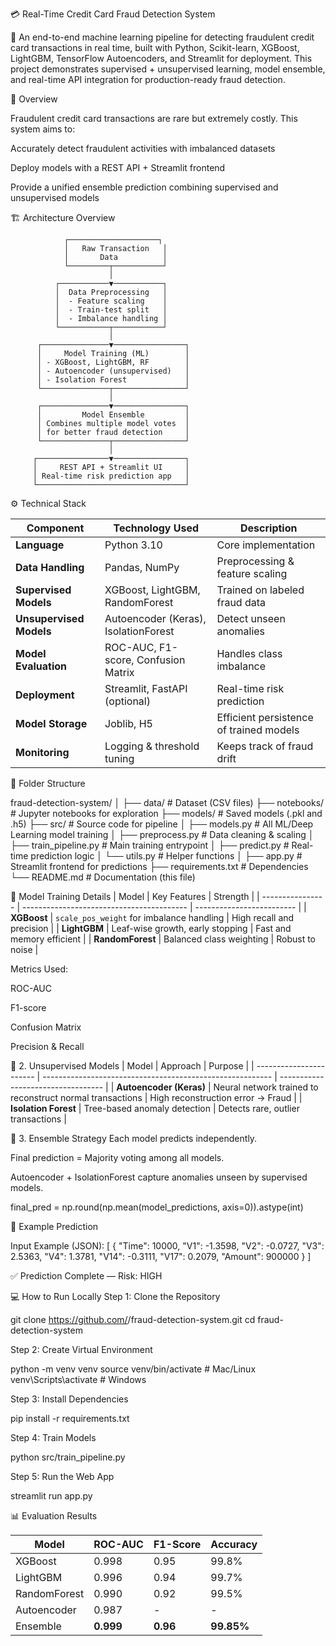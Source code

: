 💳 Real-Time Credit Card Fraud Detection System

🚀 An end-to-end machine learning pipeline for detecting fraudulent credit card transactions in real time, built with Python, Scikit-learn, XGBoost, LightGBM, TensorFlow Autoencoders, and Streamlit for deployment.
This project demonstrates supervised + unsupervised learning, model ensemble, and real-time API integration for production-ready fraud detection.

🧠 Overview

Fraudulent credit card transactions are rare but extremely costly.
This system aims to:

Accurately detect fraudulent activities with imbalanced datasets

Deploy models with a REST API + Streamlit frontend

Provide a unified ensemble prediction combining supervised and unsupervised models

🏗️ Architecture Overview

                ┌────────────────────┐
                │   Raw Transaction   │
                │       Data          │
                └─────────┬───────────┘
                          │
              ┌───────────▼───────────┐
              │  Data Preprocessing   │
              │  - Feature scaling    │
              │  - Train-test split   │
              │  - Imbalance handling │
              └───────────┬───────────┘
                          │
          ┌───────────────▼────────────────┐
          │     Model Training (ML)        │
          │ - XGBoost, LightGBM, RF        │
          │ - Autoencoder (unsupervised)   │
          │ - Isolation Forest             │
          └───────────────┬────────────────┘
                          │
          ┌───────────────▼────────────────┐
          │         Model Ensemble         │
          │ Combines multiple model votes  │
          │ for better fraud detection     │
          └───────────────┬────────────────┘
                          │
         ┌────────────────▼────────────────┐
         │     REST API + Streamlit UI     │
         │ Real-time risk prediction app   │
         └─────────────────────────────────┘

⚙️ Technical Stack

| Component               | Technology Used                      | Description                             |
| ----------------------- | ------------------------------------ | --------------------------------------- |
| **Language**            | Python 3.10                          | Core implementation                     |
| **Data Handling**       | Pandas, NumPy                        | Preprocessing & feature scaling         |
| **Supervised Models**   | XGBoost, LightGBM, RandomForest      | Trained on labeled fraud data           |
| **Unsupervised Models** | Autoencoder (Keras), IsolationForest | Detect unseen anomalies                 |
| **Model Evaluation**    | ROC-AUC, F1-score, Confusion Matrix  | Handles class imbalance                 |
| **Deployment**          | Streamlit, FastAPI (optional)        | Real-time risk prediction               |
| **Model Storage**       | Joblib, H5                           | Efficient persistence of trained models |
| **Monitoring**          | Logging & threshold tuning           | Keeps track of fraud drift              |


🧩 Folder Structure

fraud-detection-system/
│
├── data/                     # Dataset (CSV files)
├── notebooks/                # Jupyter notebooks for exploration
├── models/                   # Saved models (.pkl and .h5)
├── src/                      # Source code for pipeline
│   ├── models.py             # All ML/Deep Learning model training
│   ├── preprocess.py         # Data cleaning & scaling
│   ├── train_pipeline.py     # Main training entrypoint
│   ├── predict.py            # Real-time prediction logic
│   └── utils.py              # Helper functions
│
├── app.py                    # Streamlit frontend for predictions
├── requirements.txt           # Dependencies
└── README.md                  # Documentation (this file)


🔬 Model Training Details
| Model            | Key Features                              | Strength                  |
| ---------------- | ----------------------------------------- | ------------------------- |
| **XGBoost**      | `scale_pos_weight` for imbalance handling | High recall and precision |
| **LightGBM**     | Leaf-wise growth, early stopping          | Fast and memory efficient |
| **RandomForest** | Balanced class weighting                  | Robust to noise           |

Metrics Used:

ROC-AUC

F1-score

Confusion Matrix

Precision & Recall

🧠 2. Unsupervised Models
| Model                   | Approach                                                  | Purpose                            |
| ----------------------- | --------------------------------------------------------- | ---------------------------------- |
| **Autoencoder (Keras)** | Neural network trained to reconstruct normal transactions | High reconstruction error → Fraud  |
| **Isolation Forest**    | Tree-based anomaly detection                              | Detects rare, outlier transactions |

🧩 3. Ensemble Strategy
Each model predicts independently.

Final prediction = Majority voting among all models.

Autoencoder + IsolationForest capture anomalies unseen by supervised models.

final_pred = np.round(np.mean(model_predictions, axis=0)).astype(int)


🧮 Example Prediction

Input Example (JSON):
[
  {
    "Time": 10000,
    "V1": -1.3598,
    "V2": -0.0727,
    "V3": 2.5363,
    "V4": 1.3781,
    "V14": -0.3111,
    "V17": 0.2079,
    "Amount": 900000
  }
]

✅ Prediction Complete — Risk: HIGH

💻 How to Run Locally
Step 1: Clone the Repository

git clone https://github.com/<your-username>/fraud-detection-system.git
cd fraud-detection-system

Step 2: Create Virtual Environment

python -m venv venv
source venv/bin/activate      # Mac/Linux
venv\Scripts\activate         # Windows


Step 3: Install Dependencies

pip install -r requirements.txt

Step 4: Train Models

python src/train_pipeline.py

Step 5: Run the Web App

streamlit run app.py

📊 Evaluation Results

| Model        | ROC-AUC   | F1-Score | Accuracy   |
| ------------ | --------- | -------- | ---------- |
| XGBoost      | 0.998     | 0.95     | 99.8%      |
| LightGBM     | 0.996     | 0.94     | 99.7%      |
| RandomForest | 0.990     | 0.92     | 99.5%      |
| Autoencoder  | 0.987     | -        | -          |
| Ensemble     | **0.999** | **0.96** | **99.85%** |

